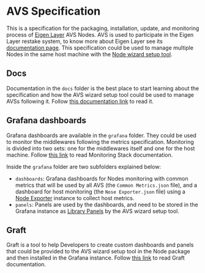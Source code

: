 # AVS Specification

This is a specification for the packaging, installation, update, and monitoring process of [Eigen Layer](https://www.eigenlayer.xyz/) AVS Nodes. AVS is used to participate in the Eigen Layer restake system, to know more about Eigen Layer see its [documentation page](https://docs.eigenlayer.xyz/overview/readme). This specification could be used to manage multiple Nodes in the same host machine with the [Node wizard setup tool](https://middleware.nethermind.io/docs/wizard/intro).

## Docs

Documentation in the `docs` folder is the best place to start learning about the specification and how the AVS wizard setup tool could be used to manage AVSs following it. Follow [this documentation link](https://middleware.nethermind.io/docs/introduction) to read it.

## Grafana dashboards

Grafana dashboards are available in the `grafana` folder. They could be used to monitor the middlewares following the metrics specification. Monitoring is divided into two sets: one for the middlewares itself and one for the host machine. Follow [this link](https://middleware.nethermind.io/docs/monitoring/intro) to read Monitoring Stack documentation.

Inside the `grafana` folder are two subfolders explained below:

- `dashboards`: Grafana dashboards for Nodes monitoring with common metrics that will be used by all AVS (the `Common Metrics.json` file), and a dashboard for host monitoring (the `Nose Exporter.json` file) using a [Node Exporter](https://github.com/prometheus/node_exporter) instance to collect host metrics.
- `panels`: Panels are used by the dashboards, and need to be stored in the Grafana instance as [Library Panels](https://grafana.com/docs/grafana/latest/dashboards/build-dashboards/manage-library-panels/) by the AVS wizard setup tool.

## Graft

Graft is a tool to help Developers to create custom dashboards and panels that could be provided to the AVS wizard setup tool in the Node package and then installed in the Grafana instance. Follow [this link](https://middleware.nethermind.io/docs/graft/intro) to read Graft documentation.
